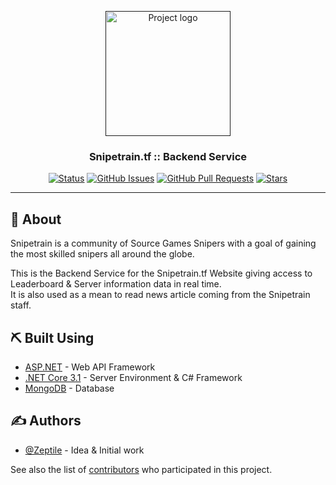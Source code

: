 <p align="center">
  <a href="" rel="noopener">
 <img width=200px  src="https://fastdl.snipetrain.tf/logo_cropped_new.png" alt="Project logo"></a>
</p>

<h3 align="center"><b>Snipetrain.tf :: Backend Service</b></h2>
<div align="center">

[![Status](https://img.shields.io/badge/status-active-success.svg)]()
[![GitHub Issues](https://img.shields.io/github/issues/Snipetrain/snipetrain-api)](https://github.com/Snipetrain/snipetrain-api/issues)
[![GitHub Pull Requests](https://img.shields.io/github/issues-pr/Snipetrain/snipetrain-api)](https://github.com/Snipetrain/snipetrain-api/pulls)
[![Stars](	https://img.shields.io/github/stars/Snipetrain/snipetrain-api)]()
</div>

---


## 🚀 About <a name = "about"></a>

Snipetrain is a community of Source Games Snipers with a goal of gaining the most skilled snipers all around the globe. <br>

This is the Backend Service for the Snipetrain.tf Website giving access to Leaderboard & Server information data in real time. <br>
It is also used as a mean to read news article coming from the Snipetrain staff.


## ⛏️ Built Using <a name = "built_using"></a>

- [ASP.NET](https://dotnet.microsoft.com/apps/aspnet) - Web API Framework
- [.NET Core 3.1](https://dotnet.microsoft.com/) - Server Environment & C# Framework
- [MongoDB](https://www.mongodb.com/) - Database

## ✍️ Authors <a name = "authors"></a>

- [@Zeptile](https://github.com/Zeptile) - Idea & Initial work

See also the list of [contributors](https://github.com/Snipetrain/snipetrain-api/contributors) who participated in this project.

